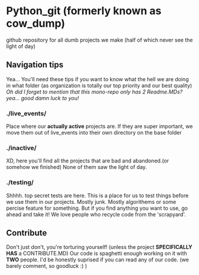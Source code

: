 # Python_git (formerly known as cow_dump)

github repository for all dumb projects we make (half of which never see the light of day)

## Navigation tips

Yea... You'll need these tips if you want to know what the hell we are doing in what folder (as organization is totally our top priority and our best quality)
*Oh did I forget to mention that this mono-repo only has 2 Readme.MDs? yea... good damn luck to you!*

### ./live_events/

Place where our **actually active** projects are. If they are super important, we move them out of live_events into their own directory on the base folder

### ./inactive/

XD, here you'll find all the projects that are bad and abandoned.(or somehow we finished) None of them saw the light of day.

### ./testing/

Shhhh. top secret tests are here. This is a place for us to test things before we use them in our projects. Mostly junk. 
Mostly algorithems or some percise feature for something. But if you find anything you want to use, go ahead and take it!
We love people who recycle code from the 'scrapyard'.

## Contribute

Don't just don't, you're torturing yourself! (unless the project **SPECIFICALLY HAS** a CONTRIBUTE.MD)
Our code is spaghetti enough working on it with **TWO** people. 
I'd be honestly suprised if you can read any of our code. (we barely comment, so goodluck :) )
